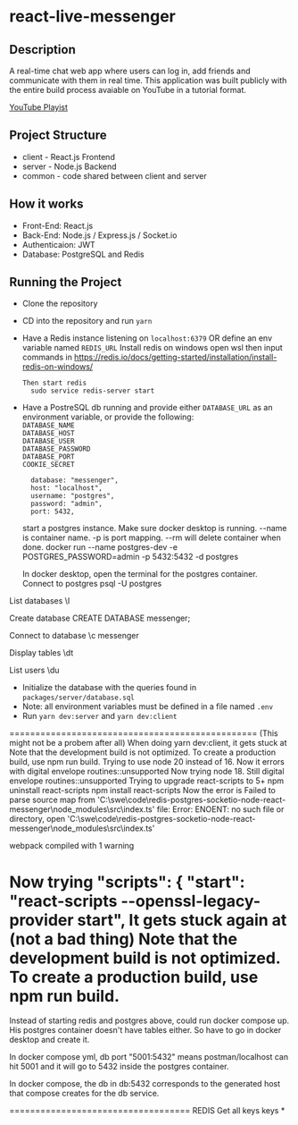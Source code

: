# react-live-messenger

## Description

A real-time chat web app where users can log in, add friends and communicate with them in real time.
This application was built publicly with the entire build process avaiable on YouTube in a tutorial format.

[YouTube Playist](https://www.youtube.com/playlist?list=PLBieMfwfePY-PPxTYmYZteqYpC_D7W1JT)

## Project Structure

- client - React.js Frontend
- server - Node.js Backend
- common - code shared between client and server

## How it works

- Front-End: React.js
- Back-End: Node.js / Express.js / Socket.io
- Authenticaion: JWT
- Database: PostgreSQL and Redis

## Running the Project

- Clone the repository
- CD into the repository and run `yarn`
- Have a Redis instance listening on `localhost:6379` OR define an env variable named `REDIS_URL`
      Install redis on windows
      open wsl then input commands in https://redis.io/docs/getting-started/installation/install-redis-on-windows/

      Then start redis
        sudo service redis-server start

- Have a PostreSQL db running and provide either `DATABASE_URL` as an environment variable, or provide the following:
  <br/>`DATABASE_NAME`
  <br/>`DATABASE_HOST`
  <br/>`DATABASE_USER`
  <br/>`DATABASE_PASSWORD`
  <br/>`DATABASE_PORT`
  <br/>`COOKIE_SECRET`

        database: "messenger",
        host: "localhost",
        username: "postgres",
        password: "admin",
        port: 5432,

    start a postgres instance. Make sure docker desktop is running. --name is container name. -p is port mapping. --rm will delete container when done.
  docker run --name postgres-dev -e POSTGRES_PASSWORD=admin -p 5432:5432 -d postgres

  In docker desktop, open the terminal for the postgres container. 
Connect to postgres
  psql -U postgres

List databases 
  \l

Create database
  CREATE DATABASE messenger;

Connect to database
  \c messenger

Display tables
  \dt

List users 
  \du

- Initialize the database with the queries found in `packages/server/database.sql`
- Note: all environment variables must be defined in a file named `.env`
- Run `yarn dev:server` and `yarn dev:client`

================================================
(This might not be a probem after all)
When doing yarn dev:client, it gets stuck at 
  Note that the development build is not optimized.
  To create a production build, use npm run build.
Trying to use node 20 instead of 16. Now it errors with
  digital envelope routines::unsupported
Now trying node 18. Still 
  digital envelope routines::unsupported
Trying to upgrade react-scripts to 5+
  npm uninstall react-scripts
  npm install react-scripts
Now the error is
  Failed to parse source map from 'C:\swe\code\redis-postgres-socketio-node-react-messenger\node_modules\src\index.ts' file: Error: ENOENT: no such file or directory, open 'C:\swe\code\redis-postgres-socketio-node-react-messenger\node_modules\src\index.ts'

  webpack compiled with 1 warning

Now trying 
  "scripts": {
		"start": "react-scripts --openssl-legacy-provider start",
It gets stuck again at (not a bad thing)
  Note that the development build is not optimized.
  To create a production build, use npm run build.
=================================

Instead of starting redis and postgres above,  could run docker compose up. His postgres container doesn't have tables either. So have to go in docker desktop and create it.


In docker compose yml, db port "5001:5432" means postman/localhost can hit 5001 and it will go to 5432 inside the postgres container. 

In docker compose, the db in db:5432 corresponds to the generated host that compose creates for the db service.

===================================
REDIS
Get all keys
  keys *